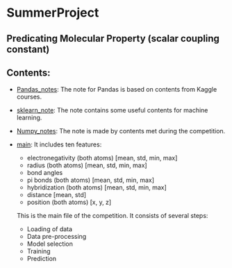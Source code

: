 # SummerProject
## Predicating Molecular Property (scalar coupling constant)

Contents:
---------
- [Pandas_notes](https://github.com/FengyiLi1102/SummerProject/blob/master/Pandas_notes.ipynb): The note for Pandas is based on contents from Kaggle courses.

- [sklearn_note](https://github.com/FengyiLi1102/SummerProject/blob/master/sklearn_notes.ipynb): The note contains some useful contents for machine learning.

- [Numpy_notes](https://github.com/FengyiLi1102/SummerProject/blob/master/numpy_notes.ipynb): The note is made by contents met during the competition.

- [main](https://github.com/FengyiLi1102/SummerProject/blob/master/main.py):
  It includes ten features:
  - electronegativity (both atoms) [mean, std, min, max]
  - radius (both atoms) [mean, std, min, max]
  - bond angles
  - pi bonds (both atoms) [mean, std, min, max]
  - hybridization (both atoms) [mean, std, min, max]
  - distance [mean, std]
  - position (both atoms) [x, y, z]
  
  This is the main file of the competition. It consists of several steps: 
  - Loading of data
  - Data pre-processing
  - Model selection
  - Training
  - Prediction
